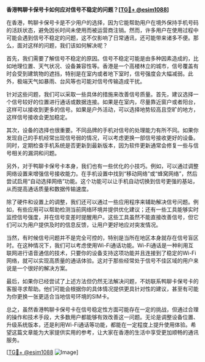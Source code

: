 **香港鸭聊卡保号卡如何应对信号不稳定的问题？[[TG💪+ @esim1088](https://t.me/s/esim1088)]**

在香港，鸭聊卡保号卡是不少用户的选择，因为它能帮助用户在境外保持手机号码的活跃状态，避免因长时间未使用而被运营商注销。然而，许多用户在使用过程中可能会遇到信号不稳定的问题，这不仅影响了日常通讯，还可能带来诸多不便。那么，面对这样的问题，我们该如何解决呢？

首先，我们需要了解信号不稳定的原因。信号不稳定可能是由多种因素造成的，比如地理位置、天气状况、设备兼容性等。香港是一个高楼林立的城市，信号覆盖有时会受到建筑物的遮挡，特别是在室内或者地下室时，信号强度会大幅减弱。此外，极端天气如暴雨、台风等也可能对信号传输造成干扰。

针对这些问题，我们可以采取一些具体的措施来改善信号质量。首先，建议选择一个信号较好的位置进行通话或数据连接。如果是在室内，尽量靠近窗户或者阳台，这样可以接收到更多的信号。如果是户外活动，可以选择地势较高且空旷的地方，这样信号接收会更加稳定。

其次，设备的选择也很重要。不同品牌的手机对信号的处理能力有所不同。如果你发现自己的手机经常出现信号弱的情况，可以考虑更换一部信号接收更好的设备。同时，定期检查手机系统是否更新到最新版本，因为软件更新通常会修复一些与信号相关的漏洞和问题。

另外，对于鸭聊卡保号卡本身，我们也有一些优化的小技巧。例如，可以通过调整网络设置来增强信号接收能力。在手机设置中找到“移动网络”或“蜂窝网络”，然后尝试启用“自动选择网络”功能。这个功能可以让手机自动切换到信号更强的基站，从而提高通话质量和数据传输速度。

除了硬件和设置上的调整，我们还可以通过一些应用程序来辅助解决信号问题。例如，有些应用可以帮助检测当前网络环境并提供优化建议；还有一些工具能够实时监控信号强度，并在信号变差时提醒用户。这些工具虽然不能直接改善信号，但它们可以为用户提供及时的信息反馈，让用户更好地应对突发情况。

当然，有时候信号问题并不是完全可控的，特别是当所在地区本身就存在信号盲区时。在这种情况下，我们可以考虑使用Wi-Fi通话功能。Wi-Fi通话是一种利用互联网进行语音通信的技术，只要你的设备支持这项功能并且连接到了稳定的Wi-Fi网络，就可以实现高质量的通话体验。这对于那些经常处于信号不佳区域的用户来说是一个很好的解决方案。

最后，如果你已经尝试了上述方法但仍然无法解决问题，不妨联系鸭聊卡保号卡的客服寻求帮助。他们可能会根据你的具体情况提供更具针对性的建议，甚至有可能为你更换一张更适合当地信号环境的SIM卡。

总之，虽然香港鸭聊卡保号卡在信号稳定性方面可能存在一定的挑战，但通过合理的操作和技术手段，大多数用户都能够有效改善这一问题。无论是调整设备位置、升级系统版本，还是利用Wi-Fi通话等功能，都能在一定程度上提升使用体验。希望这篇文章能为大家提供实用的参考，让大家在香港的生活中享受更加顺畅的通讯服务。

[[TG💪+ @esim1088](https://t.me/s/esim1088) ![Image](https://i.postimg.cc/4NQfJmqS/Snipaste-2025-05-13-00-14-12.png)]